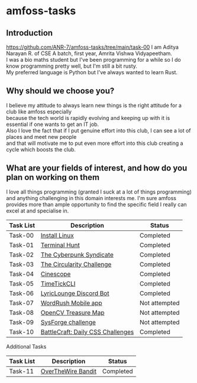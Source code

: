 # amfoss-tasks

## Introduction
https://github.com/ANR-7/amfoss-tasks/tree/main/task-00
I am Aditya Narayan R. of CSE A batch, first year, Amrita Vishwa Vidyapeetham.  
I was a bio maths student but I've been programming for a while so I do know programming pretty well, but I'm still a bit rusty.   
My preferred language is Python but I've always wanted to learn Rust.  

## **Why should we choose you?**

I believe my attitude to always learn new things is the right attitude for a club like amfoss especially  
because the tech world is rapidly evolving and keeping up with it is essential if one wants to get an IT job.    
Also I love the fact that if I put genuine effort into this club, I can see a lot of places and meet new people  
and that will motivate me to put even more effort into this club creating a cycle which boosts the club.


## **What are your fields of interest, and how do you plan on working on them**

I love all things programming (granted I suck at a lot of things programming) and anything challenging
in this domain interests me. I'm sure amfoss provides more than ample opportunity to find the specific
field I really can excel at and specialise in. 


| Task List | Description | Status |
|-----------|-------------|---------|
| Task-00   | [Install Linux](https://github.com/ANR-7/amfoss-tasks/tree/main/task-00)      | Completed     |
| Task-01   | [Terminal Hunt](https://github.com/ANR-7/amfoss-tasks/tree/main/task-01)       | Completed     |
| Task-02   | [The Cyberpunk Syndicate](https://github.com/ANR-7/amfoss-tasks/tree/main/task-02)     | Completed     |
| Task-03   | [The Circularity Challenge](https://github.com/ANR-7/amfoss-tasks/tree/main/task-03)      | Completed     |
| Task-04   | [Cinescope](https://github.com/ANR-7/amfoss-tasks/tree/main/task-04) | Completed  |
| Task-05   | [TimeTickCLI](https://github.com/ANR-7/amfoss-tasks/tree/main/task-05)     | Completed     |
| Task-06   | [LyricLounge Discord Bot](https://github.com/ANR-7/amfoss-tasks/tree/main/task-06)          | Completed     |
| Task-07   | [WordRush Mobile app](#)   | Not attempted   |
| Task-08   | [OpenCV Treasure Map](#)         | Not attempted     |
| Task-09   | [SysForge challenge](#)          | Not attempted |
| Task-10   | [BattleCraft: Daily CSS Challenges](https://github.com/ANR-7/amfoss-tasks/tree/main/task-10) | Completed  |

Additional Tasks


| Task List | Description | Status |
|-----------|-------------|---------|
| Task-11   | [OverTheWire Bandit](https://github.com/ANR-7/amfoss-tasks/tree/main/task-11) | Completed |

